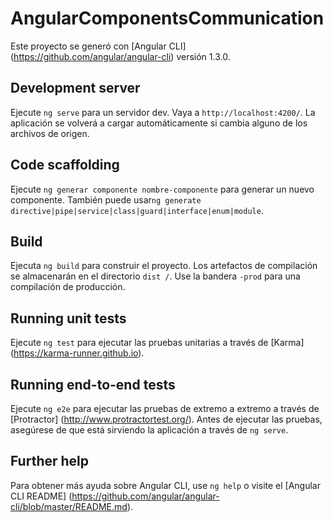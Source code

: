 # AngularComponentsCommunication

Este proyecto se generó con [Angular CLI] (https://github.com/angular/angular-cli) versión 1.3.0.

## Development server

Ejecute `ng serve` para un servidor dev. Vaya a `http://localhost:4200/`. La aplicación se volverá a cargar automáticamente si cambia alguno de los archivos de origen.

## Code scaffolding

Ejecute `ng generar componente nombre-componente` para generar un nuevo componente. También puede usar`ng generate directive|pipe|service|class|guard|interface|enum|module`.

## Build

Ejecuta `ng build` para construir el proyecto. Los artefactos de compilación se almacenarán en el directorio `dist /`. Use la bandera `-prod` para una compilación de producción.

## Running unit tests

Ejecute `ng test` para ejecutar las pruebas unitarias a través de [Karma] (https://karma-runner.github.io).

## Running end-to-end tests

Ejecute `ng e2e` para ejecutar las pruebas de extremo a extremo a través de [Protractor] (http://www.protractortest.org/).
Antes de ejecutar las pruebas, asegúrese de que está sirviendo la aplicación a través de `ng serve`.

## Further help

Para obtener más ayuda sobre Angular CLI, use `ng help` o visite el [Angular CLI README] (https://github.com/angular/angular-cli/blob/master/README.md).
